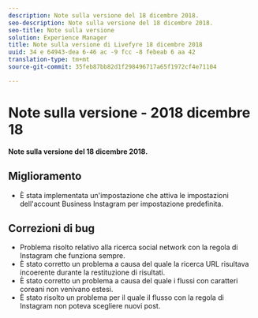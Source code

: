 ```yaml
---
description: Note sulla versione del 18 dicembre 2018.
seo-description: Note sulla versione del 18 dicembre 2018.
seo-title: Note sulla versione
solution: Experience Manager
title: Note sulla versione di Livefyre 18 dicembre 2018
uuid: 34 e 64943-dea 6-46 ac -9 fcc -8 febeab 6 aa 42
translation-type: tm+mt
source-git-commit: 35feb87bb82d1f298496717a65f1972cf4e71104

---
```



# Note sulla versione - 2018 dicembre 18

**Note sulla versione del 18 dicembre 2018.**

## Miglioramento

* È stata implementata un&#39;impostazione che attiva le impostazioni dell&#39;account Business Instagram per impostazione predefinita.

## Correzioni di bug

* Problema risolto relativo alla ricerca social network con la regola di Instagram che funziona sempre.
* È stato corretto un problema a causa del quale la ricerca URL risultava incoerente durante la restituzione di risultati.
* È stato corretto un problema a causa del quale i flussi con caratteri coreani non venivano estesi.
* È stato risolto un problema per il quale il flusso con la regola di Instagram non poteva scegliere nuovi post.
